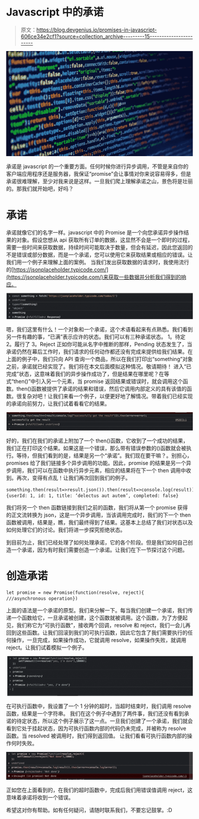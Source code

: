 # Javascript 中的承诺

> 原文：<https://blog.devgenius.io/promises-in-javascript-606ce34e2cf1?source=collection_archive---------15----------------------->

![](img/7bc70516ab9dcd94bdadb86de2dc821d.png)

承诺是 javascript 的一个重要方面。任何时候你进行异步调用，不管是来自你的客户端应用程序还是服务器，我保证“promise”会让事情对你来说容易得多，但是承诺很难理解，至少对我来说是这样。一旦我们爬上理解承诺之山，景色将是壮丽的。那我们就开始吧，好吗？

# 承诺

承诺就像它们的名字一样。javascript 中的 Promise 是一个向您承诺异步操作结果的对象。假设您想从 api 获取所有订单的数据，这显然不会是一个即时的过程，需要一些时间来获取数据，持续时间可能取决于数量，但会有延迟，因此您返回的不是错误或部分数据，而是一个承诺，您可以使用它来获取结果或相应的错误。让我们用一个例子来理解上面的案例。
当我们发出获取数据的请求时，我使用流行的[https://jsonplaceholder.typicode.com/](https://jsonplaceholder.typicode.com/)来获取一些数据并分析我们得到的响应。

![](img/1c4b8525bc9db40445432531722107ae.png)

嗯，我们这里有什么！一个对象和一个承诺，这个术语看起来有点熟悉。我们看到另一件有趣的事，“已满”表示应许的状态。我们可以有三种承诺状态。
1。待定
2。履行了
3。Reject
正如你可能从名字中推断的那样，Pending 状态发生了，当承诺仍然在幕后工作时，我们请求的任何动作都还没有完成来提供给我们结果。在上面的例子中，我们只向 API 查询一个商品，所以在我们打印出“something”对象之前，承诺就已经实现了。我们将在本文后面模拟这种情况。敬请期待！
进入“已完成”状态，这意味着我们的异步操作成功了，但是结果在哪里呢？在等式“then()”中引入另一个元素，当 promise 返回结果或错误时，就会调用这个函数。then()函数被提供了承诺的结果和错误，然后它调用内部定义的具有该值的函数。很复杂对吧！让我们来看一个例子，以便更好地了解情况。带着我们已经实现的承诺向前努力，让我们试着看看它的结果。

![](img/fc3fd5101fd60b014b00d2194a345c94.png)

好的，我们在我们的承诺上附加了一个 then()函数，它收到了一个成功的结果，我们正在打印这个结果。如果这是一个错误，那么带有错误参数的()函数就会被执行。等待，但我们看到的是，结果是另一个“承诺”。我们现在要干嘛？。别担心，promises 给了我们链接多个异步调用的功能。因此，promise 的结果是另一个异步调用，我们可以在函数中执行异步元素，相应的结果将在下一个 then 调用中收到。再次，变得有点乱！让我们再次回到我们的例子。

```
something.then(result=>result.json()).then(result=>console.log(result));
{userId: 1, id: 1, title: ‘delectus aut autem’, completed: false}
```

我们将另一个 then 函数链接到我们之前的函数，我们将从第一个 promise 获得的正文流转换为 json，这是一个异步调用，当该调用完成时，我们的下一个 then 函数被调用，结果是，瞧，我们最终得到了结果。这基本上总结了我们对状态以及如何处理它们的讨论。我们将进一步探究拒绝状态。

到目前为止，我们已经处理了如何处理承诺，它的各个阶段。但是我们如何自己创造一个承诺，因为有时我们需要创造一个承诺。让我们在下一节探讨这个问题。

# 创造承诺

```
let promise = new Promise(function(resolve, reject){
///asynchronous operation})
```

上面的语法是一个承诺的原型。我们来分解一下。每当我们创建一个承诺，我们传递一个函数给它，一旦承诺被创建，这个函数就被调用。这个函数，为了方便起见，我们称它为“可执行函数”，接收两个回调，resolve 和 reject，我们一会儿再回到这些函数。让我们回滚到我们的可执行函数，因此它包含了我们需要执行的任何操作，一旦完成，如果操作成功，它就调用 resolve，如果操作失败，就调用 reject。让我们试着模拟一个例子。

![](img/e0b5b974b48c0eaa514241433e459eb6.png)

在可执行函数中，我设置了一个 1 分钟的超时，当超时结束时，我们调用 resolve 函数，结果是一个字符串。
我们在这个例子中遇到了两件事，我们还没有看到承诺的待定状态，所以这个例子展示了这一点。一旦我们创建了一个承诺，我们就会看到它处于挂起状态，因为可执行函数内部的代码仍未完成，并被称为 resolve 函数。当 resolved 被调用时，我们得到返回值。
让我们看看可执行函数内部的操作何时失败。

![](img/8470f8faf2187b4690c6b7911708b449.png)

正如您在上面看到的，在我们的超时函数中，完成后我们用错误值调用 reject，这意味着承诺将收到一个错误。

希望这对你有帮助。如有任何疑问，请随时联系我们，不要忘记鼓掌。:D